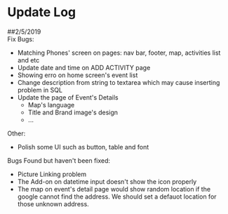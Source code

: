 # Update Log
##2/5/2019  
Fix Bugs:
* Matching Phones' screen on pages: nav bar, footer, map, activities list and etc
* Update date and time on ADD ACTIVITY page
* Showing erro on home screen's event list  
* Change description from string to textarea which may cause inserting problem in SQL
* Update the page of Event's Details
  * Map's language
  * Title and Brand image's design
  * ...

Other:  
* Polish some UI such as button, table and font

Bugs Found but haven't been fixed:  
* Picture Linking problem
* The Add-on on datetime input doesn't show the icon properly
* The map on event's detail page would show random location if the google cannot find the address. We should set a defauot location for those unknown address.


